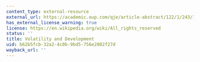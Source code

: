 ```yaml
---
content_type: external-resource
external_url: https://academic.oup.com/qje/article-abstract/122/1/243/1924732
has_external_license_warning: true
license: https://en.wikipedia.org/wiki/All_rights_reserved
status: ''
title: Volatility and Development
uid: b62b5fcb-32a2-4c0b-9bd5-756e2802f27d
wayback_url: ''
---
```

